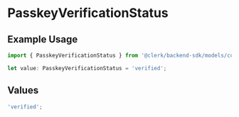 # PasskeyVerificationStatus

## Example Usage

```typescript
import { PasskeyVerificationStatus } from '@clerk/backend-sdk/models/components';

let value: PasskeyVerificationStatus = 'verified';
```

## Values

```typescript
'verified';
```
